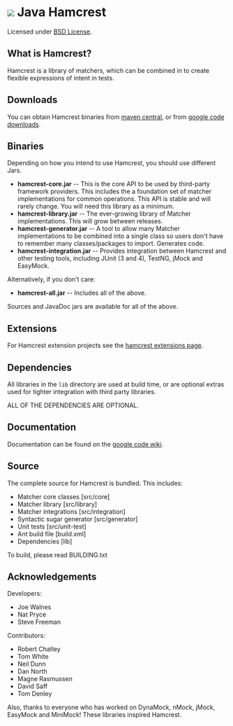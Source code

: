 [![][logo]][website]
Java Hamcrest
=============
Licensed under [BSD License][].

What is Hamcrest?
-----------------
Hamcrest is a library of matchers, which can be combined in to create flexible expressions of intent in tests.

Downloads
---------
You can obtain Hamcrest binaries from [maven central][], or from [google code downloads][].

Binaries
--------
Depending on how you intend to use Hamcrest, you should use different Jars.

  * __hamcrest-core.jar__ -- This is the core API to be used by third-party framework providers. This includes the a foundation set of matcher implementations for common operations. This API is stable and will rarely change. You will need this library as a minimum.
  * __hamcrest-library.jar__ -- The ever-growing library of Matcher implementations. This will grow between releases.
  * __hamcrest-generator.jar__ -- A tool to allow many Matcher implementations to be combined into a single class so users don't have to remember many classes/packages to import. Generates code.
  * __hamcrest-integration.jar__ -- Provides integration between Hamcrest and other testing tools, including JUnit (3 and 4), TestNG, jMock and EasyMock.

Alternatively, if you don't care:

 * __hamcrest-all.jar__ -- Includes all of the above.

Sources and JavaDoc jars are available for all of the above.

Extensions
----------

For Hamcrest extension projects see the [hamcrest extensions page][].

Dependencies
------------
All libraries in the `lib` directory are used at build time, or are optional extras used for tighter integration with third party libraries.

ALL OF THE DEPENDENCIES ARE OPTIONAL.

Documentation
-------------
Documentation can be found on the [google code wiki][].

Source
------
The complete source for Hamcrest is bundled. This includes:
  * Matcher core classes [src/core]
  * Matcher library [src/library]
  * Matcher integrations [src/integration]
  * Syntactic sugar generator [src/generator]
  * Unit tests [src/unit-test]
  * Ant build file [build.xml]
  * Dependencies [lib]

To build, please read BUILDING.txt

Acknowledgements
----------------
Developers:
  * Joe Walnes
  * Nat Pryce
  * Steve Freeman

Contributors:
  * Robert Chatley
  * Tom White
  * Neil Dunn
  * Dan North
  * Magne Rasmussen
  * David Saff
  * Tom Denley

Also, thanks to everyone who has worked on DynaMock, nMock, jMock, EasyMock and MiniMock! These libraries inspired Hamcrest.


[logo]: https://raw.github.com/hamcrest/JavaHamcrest/master/doc/images/logo.jpg
[website]: http://code.google.com/p/hamcrest
[BSD License]: http://opensource.org/licenses/BSD-3-Clause
[Maven central]: http://search.maven.org/#search%7Cga%7C1%7Cg%3Aorg.hamcrest
[google code downloads]: http://code.google.com/p/hamcrest/downloads/list?can=2&q=label%3AJava
[google code wiki]: http://code.google.com/p/hamcrest/wiki/Tutorial
[hamcrest extensions page]: https://github.com/hamcrest/JavaHamcrest/wiki/Related-Projects